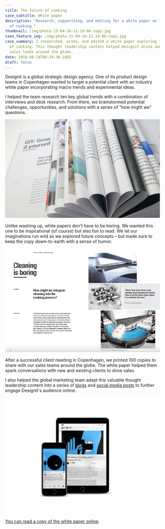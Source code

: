 ```yaml
---
title: The future of cooking
case_subtitle: White paper
description: "Research, copywriting, and editing for a white paper on the future
  of cooking "
thumbnail: /img/photo-15-04-16-11-19-06-copy.jpg
case_feature_img: /img/photo-15-04-16-11-19-06-copy.jpg
case_summary: I researched, wrote, and edited a white paper exploring the future
  of cooking. This thought leadership content helped Designit drive and convert
  sales leads around the globe.
date: 2018-08-14T06:24:30.188Z
draft: false
---
```

Designit is a global strategic design agency. One of its product design teams in Copenhagen wanted to target a potential client with an industry white paper incorporating macro trends and experimental ideas.

I helped the team research ten key global trends with a combination of interviews and desk research. From there, we brainstormed potential challenges, opportunities, and solutions with a series of "how might we" questions.

![GIY: Grow it yourself](/img/photo-15-04-16-11-33-45.jpg)

Unlike washing up, white papers don't have to be boring. We wanted this one to be inspirational (of course) but also fun to read. We let our imaginations run wild as we explored future concepts – but made sure to keep the copy down-to-earth with a sense of humor.

![Cleaning is boring](/img/future-of-cooking-cleaning.png)

After a successful client meeting in Copenhagen, we printed 100 copies to share with our sales teams around the globe. The white paper helped them spark conversations with new and existing clients to drive sales.

I also helped the global marketing team adapt this valuable thought leadership content into a series of [blogs](https://medium.designit.com/the-future-of-cooking-part-1-change-drivers-389a75bc4747) and [social media posts](https://www.instagram.com/p/Bul2Iwcg1U2/?utm_source=ig_web_copy_link) to further engage Designit's audience online.

![](/img/future-of-cooking-on-instagram-and-medium.png)

[You can read a copy of the white paper online](https://issuu.com/designit/docs/future_of_cooking).
